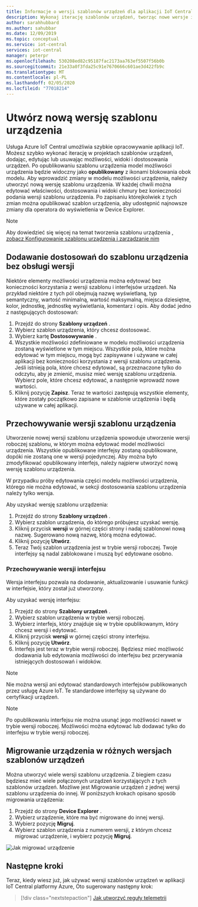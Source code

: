 ```yaml
---
title: Informacje o wersji szablonów urządzeń dla aplikacji IoT Central platformy Azure | Microsoft Docs
description: Wykonaj iterację szablonów urządzeń, tworząc nowe wersje i bez wpływu na urządzenia połączone na żywo
author: sarahhubbard
ms.author: sahubbar
ms.date: 12/09/2019
ms.topic: conceptual
ms.service: iot-central
services: iot-central
manager: peterpr
ms.openlocfilehash: 530208ed82c95187fac2173aa763ef5507f56b0b
ms.sourcegitcommit: 21e33a0f3fda25c91e7670666c601ae3d422fb9c
ms.translationtype: MT
ms.contentlocale: pl-PL
ms.lasthandoff: 02/05/2020
ms.locfileid: "77018214"
---
```

# <a name="create-a-new-device-template-version"></a>Utwórz nową wersję szablonu urządzenia



Usługa Azure IoT Central umożliwia szybkie opracowywanie aplikacji IoT. Możesz szybko wykonać iterację w projektach szablonów urządzeń, dodając, edytując lub usuwając możliwości, widoki i dostosowania urządzeń. Po opublikowaniu szablonu urządzenia model możliwości urządzenia będzie widoczny jako **opublikowany** z ikonami blokowania obok modelu. Aby wprowadzić zmiany w modelu możliwości urządzenia, należy utworzyć nową wersję szablonu urządzenia. W każdej chwili można edytować właściwości, dostosowania i widoki chmury bez konieczności podania wersji szablonu urządzenia. Po zapisaniu którejkolwiek z tych zmian można opublikować szablon urządzenia, aby udostępnić najnowsze zmiany dla operatora do wyświetlenia w Device Explorer.

> [!NOTE]
> Aby dowiedzieć się więcej na temat tworzenia szablonu urządzenia [, zobacz Konfigurowanie szablonu urządzenia i zarządzanie nim](howto-set-up-template.md)

## <a name="add-customizations-to-the-device-template-without-versioning"></a>Dodawanie dostosowań do szablonu urządzenia bez obsługi wersji

Niektóre elementy możliwości urządzenia można edytować bez konieczności korzystania z wersji szablonu i interfejsów urządzeń. Na przykład niektóre z tych pól obejmują nazwę wyświetlaną, typ semantyczny, wartość minimalną, wartość maksymalną, miejsca dziesiętne, kolor, jednostkę, jednostkę wyświetlania, komentarz i opis. Aby dodać jedno z następujących dostosowań:

1. Przejdź do strony **Szablony urządzeń** .
1. Wybierz szablon urządzenia, który chcesz dostosować.
1. Wybierz kartę **Dostosowywanie** .
1. Wszystkie możliwości zdefiniowane w modelu możliwości urządzenia zostaną wyświetlone w tym miejscu. Wszystkie pola, które można edytować w tym miejscu, mogą być zapisywane i używane w całej aplikacji bez konieczności korzystania z wersji szablonu urządzenia. Jeśli istnieją pola, które chcesz edytować, są przeznaczone tylko do odczytu, aby je zmienić, musisz mieć wersję szablonu urządzenia. Wybierz pole, które chcesz edytować, a następnie wprowadź nowe wartości.
1. Kliknij pozycję **Zapisz**. Teraz te wartości zastępują wszystkie elementy, które zostały początkowo zapisane w szablonie urządzenia i będą używane w całej aplikacji.

## <a name="versioning-a-device-template"></a>Przechowywanie wersji szablonu urządzenia

Utworzenie nowej wersji szablonu urządzenia spowoduje utworzenie wersji roboczej szablonu, w którym można edytować model możliwości urządzenia. Wszystkie opublikowane interfejsy zostaną opublikowane, dopóki nie zostaną one w wersji pojedynczej. Aby można było zmodyfikować opublikowany interfejs, należy najpierw utworzyć nową wersję szablonu urządzenia.

W przypadku próby edytowania części modelu możliwości urządzenia, którego nie można edytować, w sekcji dostosowania szablonu urządzenia należy tylko wersja. 

Aby uzyskać wersję szablonu urządzenia:

1. Przejdź do strony **Szablony urządzeń** .
1. Wybierz szablon urządzenia, do którego próbujesz uzyskać wersję.
1. Kliknij przycisk **wersji** w górnej części strony i nadaj szablonowi nową nazwę. Sugerowano nową nazwę, którą można edytować.
1. Kliknij pozycję **Utwórz**.
1. Teraz Twój szablon urządzenia jest w trybie wersji roboczej. Twoje interfejsy są nadal zablokowane i muszą być edytowane osobno. 

### <a name="versioning-an-interface"></a>Przechowywanie wersji interfejsu

Wersja interfejsu pozwala na dodawanie, aktualizowanie i usuwanie funkcji w interfejsie, który został już utworzony. 

Aby uzyskać wersję interfejsu:

1. Przejdź do strony **Szablony urządzeń** .
1. Wybierz szablon urządzenia w trybie wersji roboczej.
1. Wybierz interfejs, który znajduje się w trybie opublikowanym, który chcesz wersji i edytować.
1. Kliknij przycisk **wersji** w górnej części strony interfejsu. 
1. Kliknij pozycję **Utwórz**.
1. Interfejs jest teraz w trybie wersji roboczej. Będziesz mieć możliwość dodawania lub edytowania możliwości do interfejsu bez przerywania istniejących dostosowań i widoków. 

> [!NOTE]
> Nie można wersji ani edytować standardowych interfejsów publikowanych przez usługę Azure IoT. Te standardowe interfejsy są używane do certyfikacji urządzeń.

> [!NOTE]
> Po opublikowaniu interfejsu nie można usunąć jego możliwości nawet w trybie wersji roboczej. Możliwości można edytować lub dodawać tylko do interfejsu w trybie wersji roboczej.


## <a name="migrate-a-device-across-device-template-versions"></a>Migrowanie urządzenia w różnych wersjach szablonów urządzeń

Można utworzyć wiele wersji szablonu urządzenia. Z biegiem czasu będziesz mieć wiele połączonych urządzeń korzystających z tych szablonów urządzeń. Możliwe jest Migrowanie urządzeń z jednej wersji szablonu urządzenia do innej. W poniższych krokach opisano sposób migrowania urządzenia:

1. Przejdź do strony **Device Explorer** .
1. Wybierz urządzenie, które ma być migrowane do innej wersji.
1. Wybierz pozycję **Migruj**.
1. Wybierz szablon urządzenia z numerem wersji, z którym chcesz migrować urządzenie, i wybierz pozycję **Migruj**.

![Jak migrować urządzenie](media/howto-version-device-template/pick-version.png)

## <a name="next-steps"></a>Następne kroki

Teraz, kiedy wiesz już, jak używać wersji szablonów urządzeń w aplikacji IoT Central platformy Azure, Oto sugerowany następny krok:

> [!div class="nextstepaction"]
> [Jak utworzyć reguły telemetrii](tutorial-create-telemetry-rules.md)
